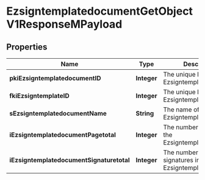 

# EzsigntemplatedocumentGetObjectV1ResponseMPayload

## Properties

Name | Type | Description | Notes
------------ | ------------- | ------------- | -------------
**pkiEzsigntemplatedocumentID** | **Integer** | The unique ID of the Ezsigntemplatedocument | 
**fkiEzsigntemplateID** | **Integer** | The unique ID of the Ezsigntemplate | 
**sEzsigntemplatedocumentName** | **String** | The name of the Ezsigntemplatedocument. | 
**iEzsigntemplatedocumentPagetotal** | **Integer** | The number of pages in the Ezsigntemplatedocument. | 
**iEzsigntemplatedocumentSignaturetotal** | **Integer** | The number of total signatures in the Ezsigntemplate. | 





